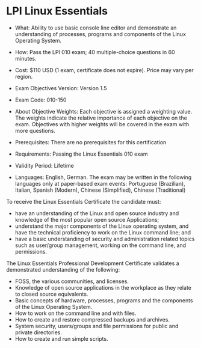 # LPI Linux Essentials

- What: Ability to use basic console line editor and demonstrate an understanding of processes, programs and components of the Linux Operating System.
- How: Pass the LPI 010 exam; 40 multiple-choice questions in 60 minutes.
- Cost: $110 USD (1 exam, certificate does not expire). Price may vary per region.

- Exam Objectives Version: Version 1.5
- Exam Code: 010-150
- About Objective Weights: Each objective is assigned a weighting value. The weights indicate the relative importance of each objective on the exam. Objectives with higher weights will be covered in the exam with more questions.

- Prerequisites: There are no prerequisites for this certification
- Requirements: Passing the Linux Essentials 010 exam
- Validity Period: Lifetime
- Languages: English, German. The exam may be written in the following languages only at paper-based exam events: Portuguese (Brazilian), Italian, Spanish (Modern), Chinese (Simplified), Chinese (Traditional)

To receive the Linux Essentials Certificate the candidate must:

- have an understanding of the Linux and open source industry and knowledge of the most popular open source Applications;
- understand the major components of the Linux operating system, and have the technical proficiency to work on the Linux command line; and
- have a basic understanding of security and administration related topics such as user/group management, working on the command line, and permissions.

The Linux Essentials Professional Development Certificate validates a demonstrated understanding of the following:

- FOSS, the various communities, and licenses.
- Knowledge of open source applications in the workplace as they relate to closed source equivalents.
- Basic concepts of hardware, processes, programs and the components of the Linux Operating System.
- How to work on the command line and with files.
- How to create and restore compressed backups and archives.
- System security, users/groups and file permissions for public and private directories.
- How to create and run simple scripts.

